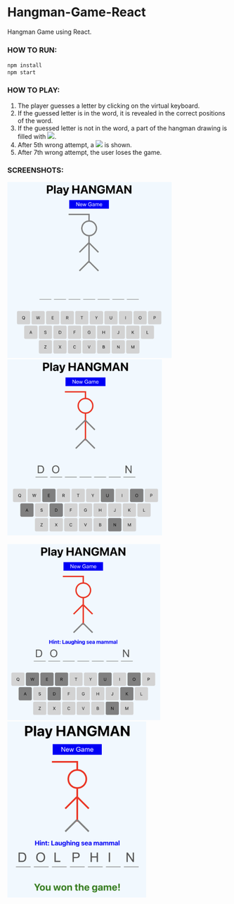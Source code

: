 # Hangman-Game-React
Hangman Game using React.

### HOW TO RUN:
```console
npm install
npm start
```

### HOW TO PLAY:
1. The player guesses a letter by clicking on the virtual keyboard.
2. If the guessed letter is in the word, it is revealed in the correct positions of the word.
3. If the guessed letter is not in the word, a part of the hangman drawing is filled with ![](https://img.shields.io/badge/-RED-red).
4. After 5th wrong attempt, a ![](https://img.shields.io/badge/-HINT-blue) is shown.
5. After 7th wrong attempt, the user loses the game.

### SCREENSHOTS:
<kbd><img src="screenshots/SS_1.png" height="400"/></kbd>    <kbd><img src="screenshots/SS_3.png" height="400"/></kbd>
<br/><br/>
<kbd><img src="screenshots/SS_4.png" height="400"/></kbd>    <kbd><img src="screenshots/SS_2.png" height="400"/></kbd>

